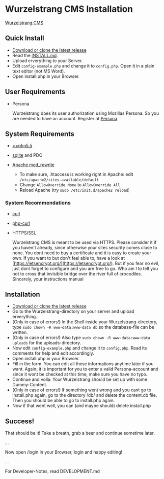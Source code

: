 # Wurzelstrang CMS Installation

[Wurzelstrang CMS](https://github.com/niko-h/wurzelstrang)

## Quick Install

* [Download or clone the latest release](https://github.com/niko-h/wurzelstrang)
* Read the [INSTALL.md](INSTALL.md).
* Upload erverything to your Server.
* Edit `config-example.php` and change it to `config.php`. Open it in a plain text editor (not MS Word).
* Open install.php in your Browser.


## User Requirements

* Persona

    Wurzelstrang does its user authorization using Mozillas Persona. So you are needed to have an account. Register at [Persona](https://login.persona.org)


## System Requirements

* [>=php5.5](http://php.net/)
* [sqlite](https://sqlite.org/) and PDO
* [Apache mod_rewrite](http://httpd.apache.org/docs/2.2/mod/mod_rewrite.html)
        
    * To make sure, .htaccess is working right in Apache: edit `/etc/apache2/sites-available/default`
    * Change `AllowOverride None` to `AllowOverride All`
    * Reload Apache (try `sudo /etc/init.d/apache2 reload`)

### System Recommendations

* [curl](http://curl.haxx.se/)
* [php-curl](http://www.php.net/manual/en/book.curl.php)
* HTTPS/SSL
  
    Wurzelstrang CMS is meant to be used via HTTPS. Please consider it if you haven't already, since otherwise your sites security comes close to none. You dont need to buy a certificate and it is easy to create your own. If you want to but don't feel able to, have a look at [https://letsencrypt.org/](https://letsencrypt.org/). But if you fear no evil, just dont forget to configure and you are free to go. Who am I to tell you not to cross that invisible bridge over the river full of crocodiles.  
    Sincerely, your instructions manual


## Installation

* [Download or clone the latest release](https://github.com/niko-h/wurzelstrang)
* Go to the Wurzelstrang-directory on your server and upload erverything.
* (Only in case of errors!) In the Shell inside your Wurzelstrang-directory, type `sudo chown -R www-data:www-data db` so the database-file can be written.
* (Only in case of errors!) Also type `sudo chown -R www-data:www-data uploads` for the uploads-directory.
* Now edit `config-example.php` and change it to `config.php`. Read its comments for help and edit accordingly.
* Open install.php in your Browser.
* Fill in the form. You can edit all these informations anytime later if you want. Again, it is important for you to enter a valid Persona-account and since it wont be checked at this time, make sure you have no typo.  
* Continue and voila: Your Wurzelstrang should be set up with some Dummy-Content.
* (Only in case of errors!) If something went wrong and you cant go to install.php again, go to the directory /db/ and delete the content.db file. Then you should be able to go to install.php again.
* Now if that went well, you can (and maybe should) delete install.php


## Success!

That should be it! 
Take a breath, grab a beer and continue sometime later.  

...  
  
Now open /login in your Browser, login and happy editing!

...

For Developer-Notes, read DEVELOPMENT.md